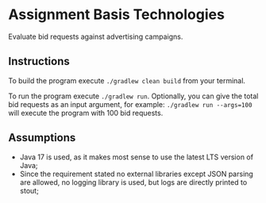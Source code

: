 # Assignment Basis Technologies

Evaluate bid requests against advertising campaigns.

## Instructions

To build the program execute `./gradlew clean build` from your terminal.

To run the program execute `./gradlew run`. Optionally, you can give the total bid requests as an input argument, for
example: `./gradlew run --args=100` will execute the program with 100 bid requests.

## Assumptions

- Java 17 is used, as it makes most sense to use the latest LTS version of Java;
- Since the requirement stated no external libraries except JSON parsing are allowed, no logging library is used, but
  logs are directly printed to stout;
